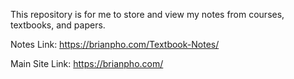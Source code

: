 This repository is for me to store and view my notes from courses, textbooks, and papers.

Notes Link: https://brianpho.com/Textbook-Notes/

Main Site Link: https://brianpho.com/
